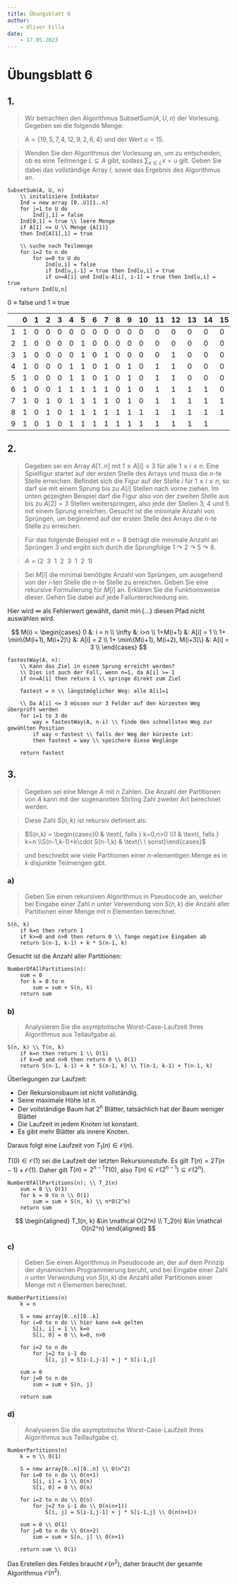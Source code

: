```yaml
---
title: Übungsblatt 6
author:
    - Oliver Filla
date:
    - 17.05.2023
---
```

# Übungsblatt 6
## 1.
> Wir betrachten den Algorithmus $\mathrm{SubsetSum}(A, U, n)$ der Vorlesung. Gegeben sei die folgende Menge:

> $A = \{19, 5, 7, 4, 12, 9, 2, 6, 4\}$ und der Wert $u = 15$.

> Wenden Sie den Algorithmus der Vorlesung an, um zu entscheiden, ob es eine Teilmenge $L \subseteq A$ gibt, sodass $\sum_{x\in L} x = u$ gilt. Geben Sie dabei das vollständige Array $I$, sowie das Ergebnis des Algorithmus an.

```
SubsetSum(A, U, n)
    \\ initalisiere Indikator
    Ind = new array [0..U][1..n]
    for j=1 to U do
        Ind[j,1] = false
    Ind[0,1] = true \\ leere Menge
    if A[1] <= U \\ Menge {A[1]}
    then Ind[A[1],1] = true

    \\ suche nach Teilmenge
    for i=2 to n do
        for u=0 to U do
            Ind[u,i] = false
            if Ind[u,i-1] = true then Ind[u,i] = true
            if u>=A[i] und Ind[u-A[i], i-1] = true then Ind[u,i] = true
    return Ind[U,n]
```

$0\equiv \mathrm{false}$ und $1\equiv \mathrm{true}$

|   | 0 | 1 | 2 | 3 | 4 | 5 | 6 | 7 | 8 | 9 | 10 | 11 | 12 | 13 | 14 | 15 |
|---|---|---|---|---|---|---|---|---|---|---|----|----|----|----|----|----|
| 1 | 1 | 0 | 0 | 0 | 0 | 0 | 0 | 0 | 0 | 0 | 0  | 0  | 0  | 0  | 0  | 0  |
| 2 | 1 | 0 | 0 | 0 | 0 | 1 | 0 | 0 | 0 | 0 | 0  | 0  | 0  | 0  | 0  | 0  |
| 3 | 1 | 0 | 0 | 0 | 0 | 1 | 0 | 1 | 0 | 0 | 0  | 0  | 1  | 0  | 0  | 0  |
| 4 | 1 | 0 | 0 | 0 | 1 | 1 | 0 | 1 | 0 | 1 | 0  | 1  | 1  | 0  | 0  | 0  |
| 5 | 1 | 0 | 0 | 0 | 1 | 1 | 0 | 1 | 0 | 1 | 0  | 1  | 1  | 0  | 0  | 0  |
| 6 | 1 | 0 | 0 | 1 | 1 | 1 | 1 | 1 | 0 | 1 | 0  | 1  | 1  | 1  | 1  | 0  |
| 7 | 1 | 0 | 1 | 0 | 1 | 1 | 1 | 1 | 0 | 1 | 0  | 1  | 1  | 1  | 1  | 1  |
| 8 | 1 | 0 | 1 | 0 | 1 | 1 | 1 | 1 | 1 | 1 | 1  | 1  | 1  | 1  | 1  | 1  |
| 9 | 1 | 0 | 1 | 0 | 1 | 1 | 1 | 1 | 1 | 1 | 1  | 1  | 1  | 1  | 1  |    |


## 2.
> Gegeben sei ein Array $A[1..n]$ mit $1 \le A[i] \le 3$ für alle $1 \le i \le n$. Eine Spielfigur startet auf der ersten Stelle des Arrays und muss die $n$-te Stelle erreichen. Befindet sich die Figur auf der Stelle $i$ für $1 \le i \le n$, so darf sie mit einem Sprung bis zu $A[i]$ Stellen nach vorne ziehen. Im unten gezeigten Beispiel darf die Figur also von der zweiten Stelle aus bis zu $A[2] = 3$ Stellen weiterspringen, also jede der Stellen $3$, $4$ und $5$ mit einem Sprung erreichen. Gesucht ist die minimale Anzahl von Sprüngen, um beginnend auf der ersten Stelle des Arrays die $n$-te Stelle zu erreichen.

> Für das folgende Beispiel mit $n = 8$ beträgt die minimale Anzahl an Sprüngen $3$ und ergibt sich durch die Sprungfolge $1 \curvearrowright 2 \curvearrowright 5 \curvearrowright 8$.

> $A= (2\ \ 3\ \ 1\ \ 2\ \ 3\ \ 1\ \ 2\ \ 1)$

> Sei $M [i]$ die minimal benötigte Anzahl von Sprüngen, um ausgehend von der $i$-ten Stelle die $n$-te Stelle zu erreichen. Geben Sie eine rekursive Formulierung für $M [i]$ an. Erklären Sie die Funktionsweise dieser. Gehen Sie dabei auf jede Fallunterschiedung ein.

Hier wird $\infty$ als Fehlerwert gewählt, damit $\min\{\dots\}$ diesen Pfad nicht auswählen wird.

$$
M(i) =
    \begin{cases}
        0 &: i = n \\
        \infty &: i>n \\
        1+M(i+1) &: A[i] = 1 \\
        1+ \min\{M(i+1), M(i+2)\} &: A[i] = 2 \\
        1+ \min\{M(i+1), M(i+2), M(i+3)\} &: A[i] = 3 \\
    \end{cases}
$$

```
fastestWay(A, n):
    \\ Kann das Ziel in einem Sprung erreicht werden?
    \\ Dies ist auch der Fall, wenn n=1, da A[i] >= 1
    if n<=A[1] then return 1 \\ springe direkt zum Ziel

    fastest = n \\ längstmöglicher Weg: alle A[i]=1

    \\ Da A[i] <= 3 müssen nur 3 Felder auf den kürzesten Weg überprüft werden
    for i=1 to 3 do
        way = fastestWay(A, n-i) \\ finde den schnellsten Weg zur gewählten Position
        if way < fastest \\ falls der Weg der kürzeste ist:
        then fastest = way \\ speichere diese Weglänge

    return fastest
```

## 3.
> Gegeben sei eine Menge $A$ mit $n$ Zahlen. Die Anzahl der Partitionen von $A$ kann mit der sogenannten Stirling Zahl zweiter Art berechnet werden.

> Diese Zahl $S(n, k)$ ist rekursiv definiert als:

> $S(n,k) = \begin{cases}0 & \text{, falls } k=0,n>0 \\1 & \text{, falls } k=n \\S(n-1,k-1)+k\cdot S(n-1,k) & \text{\ \ sonst}\end{cases}$


> und beschreibt wie viele Partitionen einer $n$-elementigen Menge es in $k$ disjunkte Teilmengen gibt.

### a)
> Geben Sie einen rekursiven Algorithmus in Pseudocode an, welcher bei Eingabe einer Zahl $n$ unter Verwendung von $S(n, k)$ die Anzahl aller Partitionen einer Menge mit $n$ Elementen berechnet.

```
S(n, k)
    if k=n then return 1
    if k>=0 and n>0 then return 0 \\ fange negative Eingaben ab
    return S(n-1, k-1) + k * S(n-1, k)
```

Gesucht ist die Anzahl aller Partitionen:
```
NumberOfAllPartitions(n):
    sum = 0
    for k = 0 to n
        sum = sum + S(n, k)
    return sum
```

### b)
> Analysieren Sie die asymptotische Worst-Case-Laufzeit Ihres Algorithmus aus Teilaufgabe a).

```
S(n, k) \\ T(n, k)
    if k=n then return 1 \\ O(1)
    if k>=0 and n>0 then return 0 \\ O(1)
    return S(n-1, k-1) + k * S(n-1, k) \\ T(n-1, k-1) + T(n-1, k)
```

Überlegungen zur Laufzeit:

* Der Rekursionsbaum ist nicht vollständig.
* Seine maximale Höhe ist $n$.
* Der vollständige Baum hat $2^n$ Blätter, tatsächlich hat der Baum weniger Blätter
* Die Laufzeit in jedem Knoten ist konstant.
* Es gibt mehr Blätter als innere Knoten.

Daraus folgt eine Laufzeit von $T_1(n)\in\mathcal O(n)$.

$T(0)\in\mathcal O(1)$ sei die Laufzeit der letzten Rekursionsstufe. Es gilt $T(n)= 2T(n-1) + \mathcal O(1)$. Daher gilt $T(n) = 2^{n-1}T(0)$, also $T(n)\in\mathcal O(2^{n-1}) \subseteq \mathcal O(2^n)$.

```
NumberOfAllPartitions(n): \\ T_2(n)
    sum = 0 \\ O(1)
    for k = 0 to n \\ O(1)
        sum = sum + S(n, k) \\ n*O(2^n)
    return sum
```

$$
\begin{aligned}
    T_1(n, k) &\in \mathcal O(2^n) \\
    T_2(n) &\in \mathcal O(n2^n)
\end{aligned}
$$

### c)
> Geben Sie einen Algorithmus in Pseudocode an, der auf dem Prinzip der dynamischen Programmierung beruht, und bei Eingabe einer Zahl $n$ unter Verwendung von $S(n, k)$ die Anzahl aller Partitionen einer Menge mit $n$ Elementen berechnet.

```
NumberPartitions(n)
    k = n

    S = new array[0..n][0..k]
    for i=0 to n do \\ hier kann n=k gelten
        S[i, i] = 1 \\ k=n
        S[i, 0] = 0 \\ k=0, n>0

    for i=2 to n do
        for j=2 to i-1 do
            S[i, j] = S[i-1,j-1] + j * S[i-1,j]

    sum = 0
    for j=0 to n do
        sum = sum + S[n, j]

    return sum
```

### d)
> Analysieren Sie die asymptotische Worst-Case-Laufzeit Ihres Algorithmus aus Teillaufgabe c).

```
NumberPartitions(n)
    k = n \\ O(1)

    S = new array[0..n][0..n] \\ O(n^2)
    for i=0 to n do \\ O(n+1)
        S[i, i] = 1 \\ O(n)
        S[i, 0] = 0 \\ O(n)

    for i=2 to n do \\ O(n)
        for j=2 to i-1 do \\ O(n(n+1))
            S[i, j] = S[i-1,j-1] + j * S[i-1,j] \\ O(n(n+1))

    sum = 0 \\ O(1)
    for j=0 to n do \\ O(n+2)
        sum = sum + S[n, j] \\ O(n+1)

    return sum \\ O(1)
```

Das Erstellen des Feldes braucht $\mathcal O(n^2)$, daher braucht der gesamte Algorithmus $\mathcal O(n^2)$.

